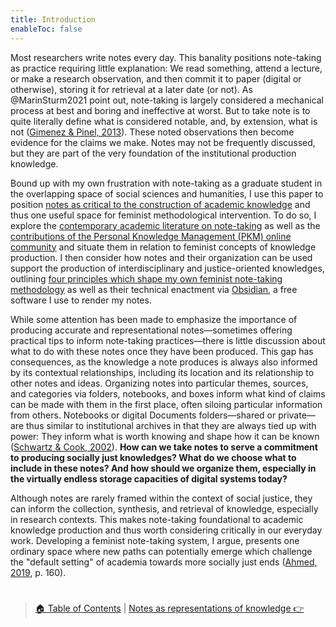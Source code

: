 ```yaml
---
title: Introduction
enableToc: false
---
```


Most researchers write notes every day. This banality positions note-taking as practice requiring little explanation: We read something, attend a lecture, or make a research observation, and then commit it to paper (digital or otherwise), storing it for retrieval at a later date (or not). As @MarinSturm2021 point out, note-taking is largely considered a mechanical process at best and boring and ineffective at worst. But to take note is to quite literally define what is considered notable, and, by extension, what is not ([Gimenez & Pinel, 2013](References/Gimenez%20&%20Pinel,%202013.md)). These noted observations then become evidence for the claims we make. Notes may not be frequently discussed, but they are part of the very foundation of the institutional production knowledge. 

Bound up with my own frustration with note-taking as a graduate student in the overlapping space of social sciences and humanities, I use this paper to position [notes as critical to the construction of academic knowledge](Notes%20as%20constructions%20of%20knowledge.md) and thus one useful space for feminist methodological intervention. To do so, I explore the [contemporary academic literature on note-taking](Notes%20as%20representations%20of%20knowledge.md) as well as the [contributions of the Personal Knowledge Management (PKM) online community](Notes%20as%20structures%20of%20knowledge.md) and situate them in relation to feminist concepts of knowledge production. I then consider how notes and their organization can be used support the production of interdisciplinary and justice-oriented knowledges, outlining [four principles which shape my own feminist note-taking methodology](Four%20principles%20of%20a%20feminist%20note-taking%20methodology.md) as well as their technical enactment via [Obsidian](https://obsidian.md), a free software I use to render my notes. 

While some attention has been made to emphasize the importance of producing accurate and representational notes—sometimes offering practical tips to inform note-taking practices—there is little discussion about what to do with these notes once they have been produced. This gap has consequences, as the knowledge a note produces is always also informed by its contextual relationships, including its location and its relationship to other notes and ideas. Organizing notes into particular themes, sources, and categories via folders, notebooks, and boxes inform what kind of claims can be made with them in the first place, often siloing particular information from others. Notebooks or digital Documents folders—shared or private—are thus similar to institutional archives in that they are always tied up with power: They inform what is worth knowing and shape how it can be known ([Schwartz & Cook, 2002](References/Schwartz%20&%20Cook,%202002.md)). **How can we take notes to serve a commitment to producing socially just knowledges? What do we choose what to include in these notes? And how should we organize them, especially in the virtually endless storage capacities of digital systems today?** 

Although notes are rarely framed within the context of social justice, they can inform the collection, synthesis, and retrieval of knowledge, especially in research contexts. This makes note-taking foundational to academic knowledge production and thus worth considering critically in our everyday work. Developing a feminist note-taking system, I argue, presents one ordinary space where new paths can potentially emerge which challenge the "default setting" of academia towards more socially just ends ([Ahmed, 2019](References/Ahmed,%202019.md), p. 160). 

# 

 > 
 > [🏠 Table of Contents](Developing%20a%20feminist%20note-taking%20system.md) | [Notes as representations of knowledge 👉](Notes%20as%20representations%20of%20knowledge.md)
